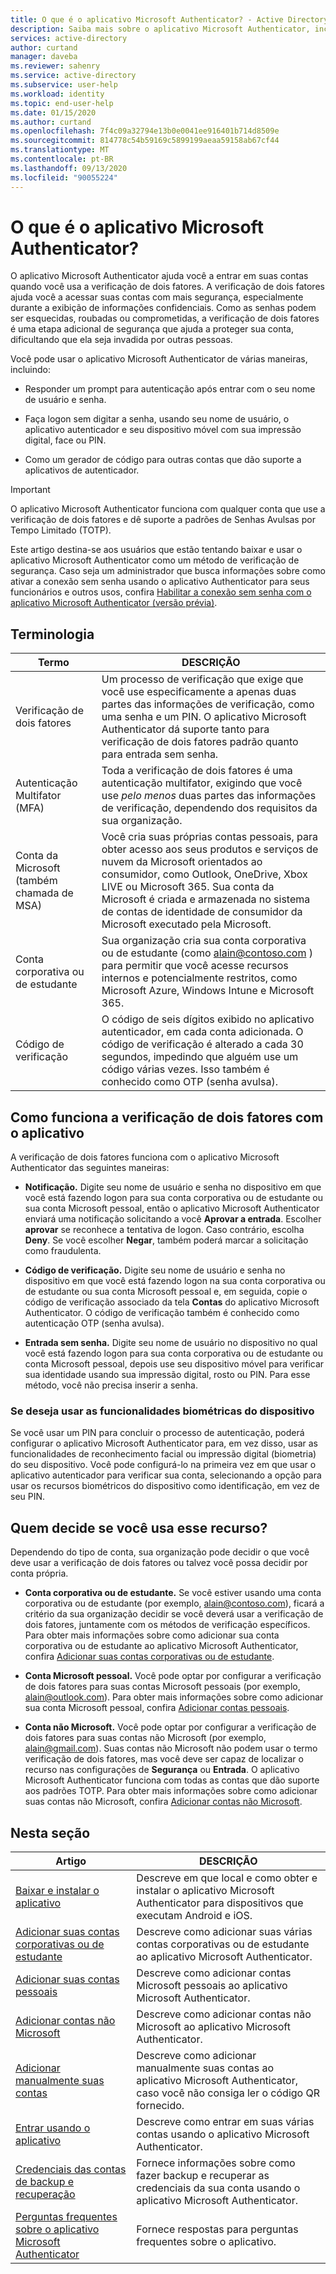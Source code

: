 ```yaml
---
title: O que é o aplicativo Microsoft Authenticator? - Active Directory do Azure | Microsoft Docs
description: Saiba mais sobre o aplicativo Microsoft Authenticator, incluindo o que é, como ele funciona e quais informações estão incluídas nesta seção do conteúdo.
services: active-directory
author: curtand
manager: daveba
ms.reviewer: sahenry
ms.service: active-directory
ms.subservice: user-help
ms.workload: identity
ms.topic: end-user-help
ms.date: 01/15/2020
ms.author: curtand
ms.openlocfilehash: 7f4c09a32794e13b0e0041ee916401b714d8509e
ms.sourcegitcommit: 814778c54b59169c5899199aeaa59158ab67cf44
ms.translationtype: MT
ms.contentlocale: pt-BR
ms.lasthandoff: 09/13/2020
ms.locfileid: "90055224"
---
```

# <a name="what-is-the-microsoft-authenticator-app"></a>O que é o aplicativo Microsoft Authenticator?

O aplicativo Microsoft Authenticator ajuda você a entrar em suas contas quando você usa a verificação de dois fatores. A verificação de dois fatores ajuda você a acessar suas contas com mais segurança, especialmente durante a exibição de informações confidenciais. Como as senhas podem ser esquecidas, roubadas ou comprometidas, a verificação de dois fatores é uma etapa adicional de segurança que ajuda a proteger sua conta, dificultando que ela seja invadida por outras pessoas.

Você pode usar o aplicativo Microsoft Authenticator de várias maneiras, incluindo:

- Responder um prompt para autenticação após entrar com o seu nome de usuário e senha.

- Faça logon sem digitar a senha, usando seu nome de usuário, o aplicativo autenticador e seu dispositivo móvel com sua impressão digital, face ou PIN.

- Como um gerador de código para outras contas que dão suporte a aplicativos de autenticador.

> [!Important]
> O aplicativo Microsoft Authenticator funciona com qualquer conta que use a verificação de dois fatores e dê suporte a padrões de Senhas Avulsas por Tempo Limitado (TOTP).
>
>Este artigo destina-se aos usuários que estão tentando baixar e usar o aplicativo Microsoft Authenticator como um método de verificação de segurança. Caso seja um administrador que busca informações sobre como ativar a conexão sem senha usando o aplicativo Authenticator para seus funcionários e outros usos, confira [Habilitar a conexão sem senha com o aplicativo Microsoft Authenticator (versão prévia)](../authentication/howto-authentication-passwordless-phone.md).

## <a name="terminology"></a>Terminologia

| Termo|DESCRIÇÃO|
| ----|-----------|
| Verificação de dois fatores | Um processo de verificação que exige que você use especificamente a apenas duas partes das informações de verificação, como uma senha e um PIN. O aplicativo Microsoft Authenticator dá suporte tanto para verificação de dois fatores padrão quanto para entrada sem senha. |
| Autenticação Multifator (MFA) | Toda a verificação de dois fatores é uma autenticação multifator, exigindo que você use *pelo menos* duas partes das informações de verificação, dependendo dos requisitos da sua organização. |
| Conta da Microsoft (também chamada de MSA) | Você cria suas próprias contas pessoais, para obter acesso aos seus produtos e serviços de nuvem da Microsoft orientados ao consumidor, como Outlook, OneDrive, Xbox LIVE ou Microsoft 365. Sua conta da Microsoft é criada e armazenada no sistema de contas de identidade de consumidor da Microsoft executado pela Microsoft. |
| Conta corporativa ou de estudante | Sua organização cria sua conta corporativa ou de estudante (como alain@contoso.com ) para permitir que você acesse recursos internos e potencialmente restritos, como Microsoft Azure, Windows Intune e Microsoft 365. |
| Código de verificação | O código de seis dígitos exibido no aplicativo autenticador, em cada conta adicionada. O código de verificação é alterado a cada 30 segundos, impedindo que alguém use um código várias vezes. Isso também é conhecido como OTP (senha avulsa). |

## <a name="how-two-factor-verification-works-with-the-app"></a>Como funciona a verificação de dois fatores com o aplicativo

A verificação de dois fatores funciona com o aplicativo Microsoft Authenticator das seguintes maneiras:

- **Notificação.** Digite seu nome de usuário e senha no dispositivo em que você está fazendo logon para sua conta corporativa ou de estudante ou sua conta Microsoft pessoal, então o aplicativo Microsoft Authenticator enviará uma notificação solicitando a você **Aprovar a entrada**. Escolher **aprovar** se reconhece a tentativa de logon. Caso contrário, escolha **Deny**. Se você escolher **Negar**, também poderá marcar a solicitação como fraudulenta.

- **Código de verificação.** Digite seu nome de usuário e senha no dispositivo em que você está fazendo logon na sua conta corporativa ou de estudante ou sua conta Microsoft pessoal e, em seguida, copie o código de verificação associado da tela **Contas** do aplicativo Microsoft Authenticator. O código de verificação também é conhecido como autenticação OTP (senha avulsa).

- **Entrada sem senha.** Digite seu nome de usuário no dispositivo no qual você está fazendo logon para sua conta corporativa ou de estudante ou conta Microsoft pessoal, depois use seu dispositivo móvel para verificar sua identidade usando sua impressão digital, rosto ou PIN. Para esse método, você não precisa inserir a senha.

### <a name="whether-to-use-your-devices-biometric-capabilities"></a>Se deseja usar as funcionalidades biométricas do dispositivo

Se você usar um PIN para concluir o processo de autenticação, poderá configurar o aplicativo Microsoft Authenticator para, em vez disso, usar as funcionalidades de reconhecimento facial ou impressão digital (biometria) do seu dispositivo. Você pode configurá-lo na primeira vez em que usar o aplicativo autenticador para verificar sua conta, selecionando a opção para usar os recursos biométricos do dispositivo como identificação, em vez de seu PIN.

## <a name="who-decides-if-you-use-this-feature"></a>Quem decide se você usa esse recurso?

Dependendo do tipo de conta, sua organização pode decidir o que você deve usar a verificação de dois fatores ou talvez você possa decidir por conta própria.

- **Conta corporativa ou de estudante.** Se você estiver usando uma conta corporativa ou de estudante (por exemplo, alain@contoso.com), ficará a critério da sua organização decidir se você deverá usar a verificação de dois fatores, juntamente com os métodos de verificação específicos. Para obter mais informações sobre como adicionar sua conta corporativa ou de estudante ao aplicativo Microsoft Authenticator, confira [Adicionar suas contas corporativas ou de estudante](user-help-auth-app-add-work-school-account.md).

- **Conta Microsoft pessoal.** Você pode optar por configurar a verificação de dois fatores para suas contas Microsoft pessoais (por exemplo, alain@outlook.com). Para obter mais informações sobre como adicionar sua conta Microsoft pessoal, confira [Adicionar contas pessoais](user-help-auth-app-add-personal-ms-account.md).

- **Conta não Microsoft.** Você pode optar por configurar a verificação de dois fatores para suas contas não Microsoft (por exemplo, alain@gmail.com). Suas contas não Microsoft não podem usar o termo verificação de dois fatores, mas você deve ser capaz de localizar o recurso nas configurações de **Segurança** ou **Entrada**. O aplicativo Microsoft Authenticator funciona com todas as contas que dão suporte aos padrões TOTP. Para obter mais informações sobre como adicionar suas contas não Microsoft, confira [Adicionar contas não Microsoft](user-help-auth-app-add-non-ms-account.md).

## <a name="in-this-section"></a>Nesta seção

| Artigo | DESCRIÇÃO |
| ------ | ------------ |
| [Baixar e instalar o aplicativo](user-help-auth-app-download-install.md) | Descreve em que local e como obter e instalar o aplicativo Microsoft Authenticator para dispositivos que executam Android e iOS. |
| [Adicionar suas contas corporativas ou de estudante](user-help-auth-app-add-work-school-account.md) | Descreve como adicionar suas várias contas corporativas ou de estudante ao aplicativo Microsoft Authenticator. |
| [Adicionar suas contas pessoais](user-help-auth-app-add-personal-ms-account.md) | Descreve como adicionar contas Microsoft pessoais ao aplicativo Microsoft Authenticator. |
| [Adicionar contas não Microsoft](user-help-auth-app-add-non-ms-account.md) | Descreve como adicionar contas não Microsoft ao aplicativo Microsoft Authenticator. |
| [Adicionar manualmente suas contas](user-help-auth-app-add-account-manual.md) | Descreve como adicionar manualmente suas contas ao aplicativo Microsoft Authenticator, caso você não consiga ler o código QR fornecido. |
| [Entrar usando o aplicativo](user-help-auth-app-sign-in.md) | Descreve como entrar em suas várias contas usando o aplicativo Microsoft Authenticator.|
| [Credenciais das contas de backup e recuperação](user-help-auth-app-backup-recovery.md) | Fornece informações sobre como fazer backup e recuperar as credenciais da sua conta usando o aplicativo Microsoft Authenticator. |
| [Perguntas frequentes sobre o aplicativo Microsoft Authenticator](user-help-auth-app-faq.md) | Fornece respostas para perguntas frequentes sobre o aplicativo. |